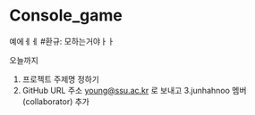 # Console_game
예에ㅔㅔ
#환규: 모하는거야ㅏㅏ

오늘까지
1. 프로젝트 주제명 정하기
2. GitHub URL 주소 
young@ssu.ac.kr 로 보내고
3.junhahnoo 멤버(collaborator) 추가
